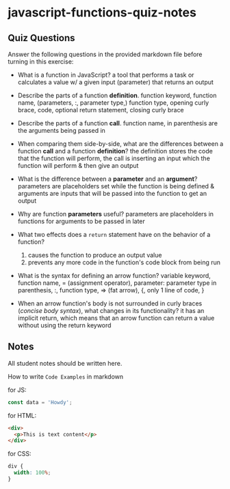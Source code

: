# javascript-functions-quiz-notes

## Quiz Questions

Answer the following questions in the provided markdown file before turning in this exercise:

- What is a function in JavaScript?
  a tool that performs a task or calculates a value w/ a given input (parameter) that returns an output

- Describe the parts of a function **definition**.
  function keyword, function name, (parameters, :, parameter type,) function type, opening curly brace, code, optional return statement, closing curly brace

- Describe the parts of a function **call**.
  function name, in parenthesis are the arguments being passed in

- When comparing them side-by-side, what are the differences between a function **call** and a function **definition**?
  the definition stores the code that the function will perform, the call is inserting an input which the function will perform & then give an output

- What is the difference between a **parameter** and an **argument**?
  parameters are placeholders set while the function is being defined & arguments are inputs that will be passed into the function to get an output

- Why are function **parameters** useful?
  parameters are placeholders in functions for arguments to be passed in later

- What two effects does a `return` statement have on the behavior of a function?

  1. causes the function to produce an output value
  2. prevents any more code in the function's code block from being run

- What is the syntax for defining an arrow function?
  variable keyword, function name, = (assignment operator), parameter: parameter type in parenthesis, :, function type, => (fat arrow), {, only 1 line of code, }

- When an arrow function's body is not surrounded in curly braces (_concise body syntax_), what changes in its functionality?
  it has an implicit return, which means that an arrow function can return a value without using the return keyword

## Notes

All student notes should be written here.

How to write `Code Examples` in markdown

for JS:

```javascript
const data = 'Howdy';
```

for HTML:

```html
<div>
  <p>This is text content</p>
</div>
```

for CSS:

```css
div {
  width: 100%;
}
```
